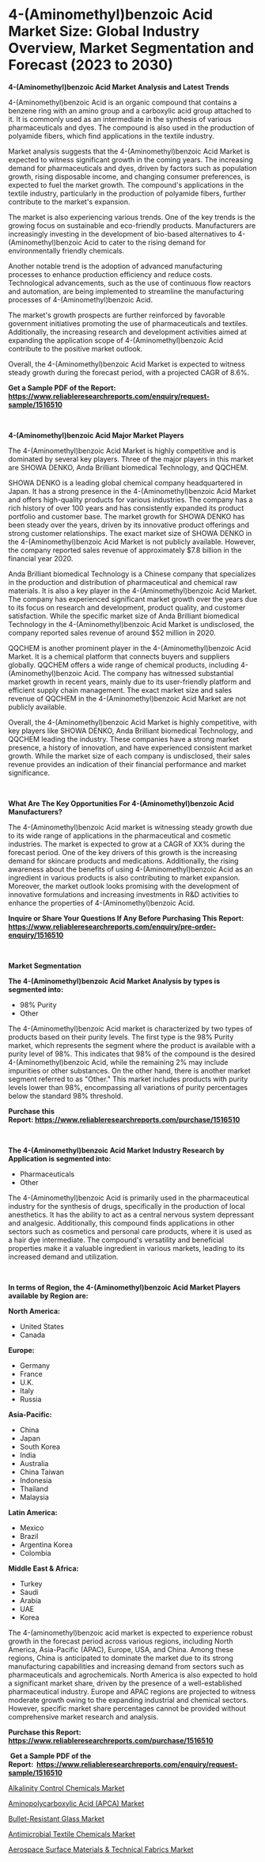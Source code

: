 <p><h1>4-(Aminomethyl)benzoic Acid Market Size: Global Industry Overview, Market Segmentation and Forecast (2023 to 2030)</h1></p><p><strong>4-(Aminomethyl)benzoic Acid Market Analysis and Latest Trends</strong></p>
<p><p>4-(Aminomethyl)benzoic Acid is an organic compound that contains a benzene ring with an amino group and a carboxylic acid group attached to it. It is commonly used as an intermediate in the synthesis of various pharmaceuticals and dyes. The compound is also used in the production of polyamide fibers, which find applications in the textile industry.</p><p>Market analysis suggests that the 4-(Aminomethyl)benzoic Acid Market is expected to witness significant growth in the coming years. The increasing demand for pharmaceuticals and dyes, driven by factors such as population growth, rising disposable income, and changing consumer preferences, is expected to fuel the market growth. The compound's applications in the textile industry, particularly in the production of polyamide fibers, further contribute to the market's expansion.</p><p>The market is also experiencing various trends. One of the key trends is the growing focus on sustainable and eco-friendly products. Manufacturers are increasingly investing in the development of bio-based alternatives to 4-(Aminomethyl)benzoic Acid to cater to the rising demand for environmentally friendly chemicals.</p><p>Another notable trend is the adoption of advanced manufacturing processes to enhance production efficiency and reduce costs. Technological advancements, such as the use of continuous flow reactors and automation, are being implemented to streamline the manufacturing processes of 4-(Aminomethyl)benzoic Acid.</p><p>The market's growth prospects are further reinforced by favorable government initiatives promoting the use of pharmaceuticals and textiles. Additionally, the increasing research and development activities aimed at expanding the application scope of 4-(Aminomethyl)benzoic Acid contribute to the positive market outlook.</p><p>Overall, the 4-(Aminomethyl)benzoic Acid Market is expected to witness steady growth during the forecast period, with a projected CAGR of 8.6%.</p></p>
<p><strong>Get a Sample PDF of the Report:&nbsp; <a href="https://www.reliableresearchreports.com/enquiry/request-sample/1516510">https://www.reliableresearchreports.com/enquiry/request-sample/1516510</a></strong></p>
<p>&nbsp;</p>
<p><strong>4-(Aminomethyl)benzoic Acid Major Market Players</strong></p>
<p><p>The 4-(Aminomethyl)benzoic Acid Market is highly competitive and is dominated by several key players. Three of the major players in this market are SHOWA DENKO, Anda Brilliant biomedical Technology, and QQCHEM.</p><p>SHOWA DENKO is a leading global chemical company headquartered in Japan. It has a strong presence in the 4-(Aminomethyl)benzoic Acid Market and offers high-quality products for various industries. The company has a rich history of over 100 years and has consistently expanded its product portfolio and customer base. The market growth for SHOWA DENKO has been steady over the years, driven by its innovative product offerings and strong customer relationships. The exact market size of SHOWA DENKO in the 4-(Aminomethyl)benzoic Acid Market is not publicly available. However, the company reported sales revenue of approximately $7.8 billion in the financial year 2020.</p><p>Anda Brilliant biomedical Technology is a Chinese company that specializes in the production and distribution of pharmaceutical and chemical raw materials. It is also a key player in the 4-(Aminomethyl)benzoic Acid Market. The company has experienced significant market growth over the years due to its focus on research and development, product quality, and customer satisfaction. While the specific market size of Anda Brilliant biomedical Technology in the 4-(Aminomethyl)benzoic Acid Market is undisclosed, the company reported sales revenue of around $52 million in 2020.</p><p>QQCHEM is another prominent player in the 4-(Aminomethyl)benzoic Acid Market. It is a chemical platform that connects buyers and suppliers globally. QQCHEM offers a wide range of chemical products, including 4-(Aminomethyl)benzoic Acid. The company has witnessed substantial market growth in recent years, mainly due to its user-friendly platform and efficient supply chain management. The exact market size and sales revenue of QQCHEM in the 4-(Aminomethyl)benzoic Acid Market are not publicly available.</p><p>Overall, the 4-(Aminomethyl)benzoic Acid Market is highly competitive, with key players like SHOWA DENKO, Anda Brilliant biomedical Technology, and QQCHEM leading the industry. These companies have a strong market presence, a history of innovation, and have experienced consistent market growth. While the market size of each company is undisclosed, their sales revenue provides an indication of their financial performance and market significance.</p></p>
<p>&nbsp;</p>
<p><strong>What Are The Key Opportunities For 4-(Aminomethyl)benzoic Acid Manufacturers?</strong></p>
<p><p>The 4-(Aminomethyl)benzoic Acid market is witnessing steady growth due to its wide range of applications in the pharmaceutical and cosmetic industries. The market is expected to grow at a CAGR of XX% during the forecast period. One of the key drivers of this growth is the increasing demand for skincare products and medications. Additionally, the rising awareness about the benefits of using 4-(Aminomethyl)benzoic Acid as an ingredient in various products is also contributing to market expansion. Moreover, the market outlook looks promising with the development of innovative formulations and increasing investments in R&D activities to enhance the properties of 4-(Aminomethyl)benzoic Acid.</p></p>
<p><strong>Inquire or Share Your Questions If Any Before Purchasing This Report: <a href="https://www.reliableresearchreports.com/enquiry/pre-order-enquiry/1516510">https://www.reliableresearchreports.com/enquiry/pre-order-enquiry/1516510</a></strong></p>
<p>&nbsp;</p>
<p><strong>Market Segmentation</strong></p>
<p><strong>The 4-(Aminomethyl)benzoic Acid Market Analysis by types is segmented into:</strong></p>
<p><ul><li>98% Purity</li><li>Other</li></ul></p>
<p><p>The 4-(Aminomethyl)benzoic Acid market is characterized by two types of products based on their purity levels. The first type is the 98% Purity market, which represents the segment where the product is available with a purity level of 98%. This indicates that 98% of the compound is the desired 4-(Aminomethyl)benzoic Acid, while the remaining 2% may include impurities or other substances. On the other hand, there is another market segment referred to as "Other." This market includes products with purity levels lower than 98%, encompassing all variations of purity percentages below the standard 98% threshold.</p></p>
<p><strong>Purchase this Report:&nbsp;<a href="https://www.reliableresearchreports.com/purchase/1516510">https://www.reliableresearchreports.com/purchase/1516510</a></strong></p>
<p>&nbsp;</p>
<p><strong>The 4-(Aminomethyl)benzoic Acid Market Industry Research by Application is segmented into:</strong></p>
<p><ul><li>Pharmaceuticals</li><li>Other</li></ul></p>
<p><p>The 4-(Aminomethyl)benzoic Acid is primarily used in the pharmaceutical industry for the synthesis of drugs, specifically in the production of local anesthetics. It has the ability to act as a central nervous system depressant and analgesic. Additionally, this compound finds applications in other sectors such as cosmetics and personal care products, where it is used as a hair dye intermediate. The compound's versatility and beneficial properties make it a valuable ingredient in various markets, leading to its increased demand and utilization.</p></p>
<p>&nbsp;</p>
<p><strong>In terms of Region, the 4-(Aminomethyl)benzoic Acid Market Players available by Region are:</strong></p>
<p>
    <p> <strong> North America: </strong>
        <ul>
            <li>United States</li>
            <li>Canada</li>
        </ul>
        </p> 
    <p> <strong> Europe: </strong>
        <ul>
            <li>Germany</li>
            <li>France</li>
            <li>U.K.</li>
            <li>Italy</li>
            <li>Russia</li>
        </ul>
        </p> 
    <p> <strong> Asia-Pacific: </strong>
        <ul>
            <li>China</li>
            <li>Japan</li>
            <li>South Korea</li>
            <li>India</li>
            <li>Australia</li>
            <li>China Taiwan</li>
            <li>Indonesia</li>
            <li>Thailand</li>
            <li>Malaysia</li>
        </ul>
        </p> 
    <p> <strong> Latin America: </strong>
        <ul>
            <li>Mexico</li>
            <li>Brazil</li>
            <li>Argentina Korea</li>
            <li>Colombia</li>
        </ul>
        </p> 
    <p> <strong> Middle East & Africa: </strong>
        <ul>
            <li>Turkey</li>
            <li>Saudi</li>
            <li>Arabia</li>
            <li>UAE</li>
            <li>Korea</li>
        </ul>
    </p>
    </p>
<p><p>The 4-(aminomethyl)benzoic acid market is expected to experience robust growth in the forecast period across various regions, including North America, Asia-Pacific (APAC), Europe, USA, and China. Among these regions, China is anticipated to dominate the market due to its strong manufacturing capabilities and increasing demand from sectors such as pharmaceuticals and agrochemicals. North America is also expected to hold a significant market share, driven by the presence of a well-established pharmaceutical industry. Europe and APAC regions are projected to witness moderate growth owing to the expanding industrial and chemical sectors. However, specific market share percentages cannot be provided without comprehensive market research and analysis.</p></p>
<p><strong>Purchase this Report: <a href="https://www.reliableresearchreports.com/purchase/1516510">https://www.reliableresearchreports.com/purchase/1516510</a></strong></p>
<p>&nbsp;<strong>Get a Sample PDF of the Report:&nbsp;&nbsp;<a href="https://www.reliableresearchreports.com/enquiry/request-sample/1516510">https://www.reliableresearchreports.com/enquiry/request-sample/1516510</a></strong></p>
<p><strong></strong></p>
<p><p><a href="https://medium.com/@lottierunte2662/analyzing-alkalinity-control-chemicals-market-global-industry-perspective-and-forecast-2023-to-70e494a60260">Alkalinity Control Chemicals Market</a></p><p><a href="https://medium.com/@samirmayert107/aminopolycarboxylic-acid-apca-market-size-and-market-trends-complete-industry-overview-2023-to-1f058bad212f">Aminopolycarboxylic Acid (APCA) Market</a></p><p><a href="https://medium.com/@charityrice2662/bullet-resistant-glass-market-size-cagr-trends-2024-2030-06b0b165da69">Bullet-Resistant Glass Market</a></p><p><a href="https://medium.com/@soloncarter2662/antimicrobial-textile-chemicals-market-focuses-on-market-share-size-and-projected-forecast-till-ae128f4143ec">Antimicrobial Textile Chemicals Market</a></p><p><a href="https://medium.com/@eltaroberts2662/aerospace-surface-materials-technical-fabrics-market-competitive-analysis-market-trends-and-f5a89d130f5e">Aerospace Surface Materials & Technical Fabrics Market</a></p></p>